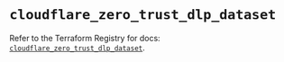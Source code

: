 # `cloudflare_zero_trust_dlp_dataset`

Refer to the Terraform Registry for docs: [`cloudflare_zero_trust_dlp_dataset`](https://registry.terraform.io/providers/cloudflare/cloudflare/5.4.0/docs/resources/zero_trust_dlp_dataset).
